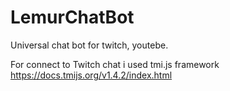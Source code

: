 # LemurChatBot

Universal chat bot for twitch, youtebe.

For connect to Twitch chat i used tmi.js framework https://docs.tmijs.org/v1.4.2/index.html
